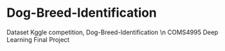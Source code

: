# Dog-Breed-Identification
Dataset Kggle competition, Dog-Breed-Identification \n
COMS4995 Deep Learning Final Project
